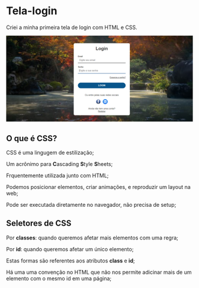 # Tela-login
 Criei a minha primeira tela de login com HTML e CSS.

<p>
    <img src=".github/imgLogin.png">
</p>

## O que é CSS?

CSS é uma lingugem de estilização;

Um acrônimo para **C**ascading **S**tyle **S**heets;

Frquentemente utilizada junto com HTML;

Podemos posicionar elementos, criar animações, e reproduzir um layout na web;

Pode ser executada diretamente no navegador, não precisa de setup;

## Seletores de CSS

Por **classes**: quando queremos afetar mais elementos com uma regra;

Por **id**: quando queremos afetar um único elemento;

Estas formas são referentes aos atributos **class** e **id**;

Há uma uma convenção no HTML que não nos permite adicinar mais de um elemento com o mesmo id em uma página;

